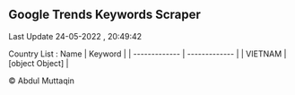 

## Google Trends Keywords Scraper 
 
Last Update 24-05-2022 , 20:49:42

Country List :
 Name  | Keyword |
| ------------- | ------------- |
| VIETNAM | [object Object] |



© Abdul Muttaqin 
